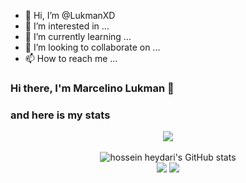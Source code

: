 - 👋 Hi, I’m @LukmanXD
- 👀 I’m interested in ...
- 🌱 I’m currently learning ...
- 💞️ I’m looking to collaborate on ...
- 📫 How to reach me ...
### Hi there, I'm Marcelino Lukman 👋

### and here is my stats
<p align="center"><img src="https://www.codewars.com/users/LukmanXD/badges/large"/><br /><br />
  <img src="https://github-readme-stats.vercel.app/api?username=LukmanXD&show_icons=true&include_all_commits=true&theme=monokai" alt="hossein heydari's GitHub stats" /><br />
  <img src="https://github-readme-streak-stats.herokuapp.com/?user=LukmanXD&theme=monokai"/>
  <img src="https://github-readme-stats.vercel.app/api/top-langs/?username=LukmanXD&layout=compact&theme=monokai&langs_count=12"/><br />
</p>

<!--
**LukmanXD/LukmanXD** is a ✨ _special_ ✨ repository because its `README.md` (this file) appears on your GitHub profile.

Here are some ideas to get you started:

<!---
LukmanXD/LukmanXD is a ✨ special ✨ repository because its `README.md` (this file) appears on your GitHub profile.
You can click the Preview link to take a look at your changes.
--->
